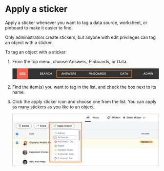 # Apply a sticker

Apply a sticker whenever you want to tag a data source, worksheet, or pinboard to make it easier to find.

Only administrators create stickers, but anyone with edit privileges can tag an object with a sticker.

To tag an object with a sticker:

1.   From the top menu, choose Answers, Pinboards, or Data. 

     ![](../../images/choose_data_answers_pinboards.png "Choose Answers, Pinboards, or Data") 

2.   Find the item\(s\) you want to tag in the list, and check the box next to its name. 
3.   Click the apply sticker icon and choose one from the list. You can apply as many stickers as you like to an object.

     ![](../../images/apply_sticker.png "Choose a sticker to apply") 


